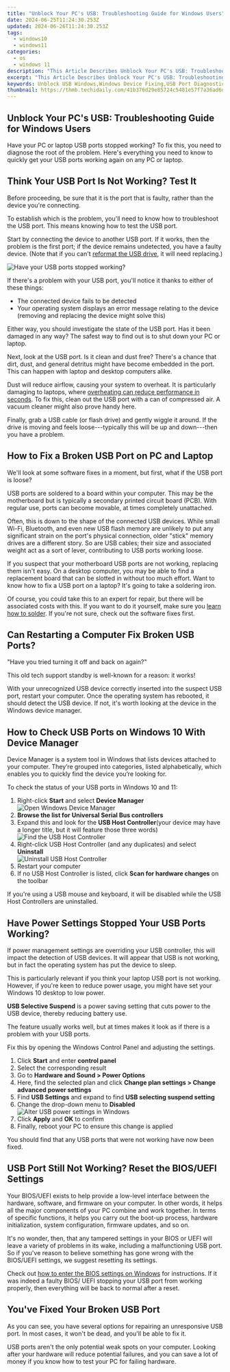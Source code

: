 ```yaml
---
title: "Unblock Your PC's USB: Troubleshooting Guide for Windows Users"
date: 2024-06-25T11:24:30.253Z
updated: 2024-06-26T11:24:30.253Z
tags:
  - windows10
  - windows11
categories:
  - os
  - windows 11
description: "This Article Describes Unblock Your PC's USB: Troubleshooting Guide for Windows Users"
excerpt: "This Article Describes Unblock Your PC's USB: Troubleshooting Guide for Windows Users"
keywords: Unblock USB Windows,Windows Device Fixing,USB Port Diagnostics,Win Troubleshoot USB,PC USB Problems Solve,USB Windows Guide,USB Connectivity Tips
thumbnail: https://thmb.techidaily.com/41b376d29e85724c5481e57f7a36ad6deb299d08d21887a298dcedb2ce73aa51.jpg
---
```


## Unblock Your PC's USB: Troubleshooting Guide for Windows Users

 Have your PC or laptop USB ports stopped working? To fix this, you need to diagnose the root of the problem. Here's everything you need to know to quickly get your USB ports working again on any PC or laptop.

## Think Your USB Port Is Not Working? Test It

 Before proceeding, be sure that it is the port that is faulty, rather than the device you're connecting.

 To establish which is the problem, you'll need to know how to troubleshoot the USB port. This means knowing how to test the USB port.

 Start by connecting the device to another USB port. If it works, then the problem is the first port; if the device remains undetected, you have a faulty device. (Note that if you can't [reformat the USB drive](https://www.makeuseof.com/tag/format-usb-drive/), it will need replacing.)

![Have your USB ports stopped working?](https://static1.makeuseofimages.com/wordpress/wp-content/uploads/2021/03/muo-diy-fix-USB-ports.jpg)

 If there's a problem with your USB port, you'll notice it thanks to either of these things:

* The connected device fails to be detected
* Your operating system displays an error message relating to the device (removing and replacing the device might solve this)

 Either way, you should investigate the state of the USB port. Has it been damaged in any way? The safest way to find out is to shut down your PC or laptop.

 Next, look at the USB port. Is it clean and dust free? There's a chance that dirt, dust, and general detritus might have become embedded in the port. This can happen with laptop and desktop computers alike.

 Dust will reduce airflow, causing your system to overheat. It is particularly damaging to laptops, where [overheating can reduce performance in seconds](https://www.makeuseof.com/tag/fix-overheating-laptop/). To fix this, clean out the USB port with a can of compressed air. A vacuum cleaner might also prove handy here.

 Finally, grab a USB cable (or flash drive) and gently wiggle it around. If the drive is moving and feels loose---typically this will be up and down---then you have a problem.

## How to Fix a Broken USB Port on PC and Laptop

 We'll look at some software fixes in a moment, but first, what if the USB port is loose?

 USB ports are soldered to a board within your computer. This may be the motherboard but is typically a secondary printed circuit board (PCB). With regular use, ports can become movable, at times completely unattached.

 Often, this is down to the shape of the connected USB devices. While small Wi-Fi, Bluetooth, and even new USB flash memory are unlikely to put any significant strain on the port's physical connection, older "stick" memory drives are a different story. So are USB cables; their size and associated weight act as a sort of lever, contributing to USB ports working loose.

 If you suspect that your motherboard USB ports are not working, replacing them isn't easy. On a desktop computer, you may be able to find a replacement board that can be slotted in without too much effort. Want to know how to fix a USB port on a laptop? It's going to take a soldering iron.

 Of course, you could take this to an expert for repair, but there will be associated costs with this. If you want to do it yourself, make sure you [learn how to solder](http://www.makeuseof.com/tag/learn-solder-simple-tips-projects/). If you're not sure, check out the software fixes first.

## Can Restarting a Computer Fix Broken USB Ports?

 "Have you tried turning it off and back on again?"

 This old tech support standby is well-known for a reason: it works!

 With your unrecognized USB device correctly inserted into the suspect USB port, restart your computer. Once the operating system has rebooted, it should detect the USB device. If not, it's worth looking at the device in the Windows device manager.

## How to Check USB Ports on Windows 10 With Device Manager

 Device Manager is a system tool in Windows that lists devices attached to your computer. They’re grouped into categories, listed alphabetically, which enables you to quickly find the device you’re looking for.

 To check the status of your USB ports in Windows 10 and 11:

1. Right-click **Start** and select **Device Manager**  
![Open Windows Device Manager](https://static1.makeuseofimages.com/wordpress/wp-content/uploads/2021/03/muo-diy-fix-USB-ports-device-mgr.png)
2. **Browse the list for** **Universal Serial Bus controllers**
3. Expand this and look for the **USB Host Controller**(your device may have a longer title, but it will feature those three words)  
![Find the USB Host Controller](https://static1.makeuseofimages.com/wordpress/wp-content/uploads/2021/03/muo-diy-fix-USB-ports-device-mgr-host-controller.png)
4. Right-click USB Host Controller (and any duplicates) and select **Uninstall**  
![Uninstall USB Host Controller](https://static1.makeuseofimages.com/wordpress/wp-content/uploads/2021/03/muo-diy-fix-USB-ports-device-mgr-host-controller-uninstall.png)
5. Restart your computer
6. If no USB Host Controller is listed, click **Scan for hardware changes** on the toolbar

 If you're using a USB mouse and keyboard, it will be disabled while the USB Host Controllers are uninstalled.

## Have Power Settings Stopped Your USB Ports Working?

 If power management settings are overriding your USB controller, this will impact the detection of USB devices. It will appear that USB is not working, but in fact the operating system has put the device to sleep.

 This is particularly relevant if you think your laptop USB port is not working. However, if you're keen to reduce power usage, you might have set your Windows 10 desktop to low power.

**USB Selective Suspend** is a power saving setting that cuts power to the USB device, thereby reducing battery use.

 The feature usually works well, but at times makes it look as if there is a problem with your USB ports.

 Fix this by opening the Windows Control Panel and adjusting the settings.

1. Click **Start** and enter **control panel**
2. Select the corresponding result
3. Go to **Hardware and Sound > Power Options**
4. Here, find the selected plan and click **Change plan settings > Change advanced power settings**
5. Find **USB Settings** and expand to find **USB selecting suspend setting**
6. Change the drop-down menu to **Disabled**  
![Alter USB power settings in Windows](https://static1.makeuseofimages.com/wordpress/wp-content/uploads/2022/05/muo-windows-dead-usb-suspend-bg-2022.jpg)
7. Click **Apply** and **OK** to confirm
8. Finally, reboot your PC to ensure this change is applied

 You should find that any USB ports that were not working have now been fixed.

## USB Port Still Not Working? Reset the BIOS/UEFI Settings

 Your BIOS/UEFI exists to help provide a low-level interface between the hardware, software, and firmware on your computer. In other words, it helps all the major components of your PC combine and work together. In terms of specific functions, it helps you carry out the boot-up process, hardware initialization, system configuration, firmware updates, and so on.

 It's no wonder, then, that any tampered settings in your BIOS or UEFI will leave a variety of problems in its wake, including a malfunctioning USB port. So if you've reason to believe something has gone wrong with the BIOS/UEFI settings, we suggest resetting its settings.

 Check out [how to enter the BIOS settings on Windows](https://www.makeuseof.com/tag/enter-bios-computer/) for instructions. If it was indeed a faulty BIOS/ UEFI stopping your USB port from working properly, then everything will be back to normal after a reset.

## You've Fixed Your Broken USB Port

 As you can see, you have several options for repairing an unresponsive USB port. In most cases, it won't be dead, and you'll be able to fix it.

 USB ports aren't the only potential weak spots on your computer. Looking after your hardware will reduce potential failures, and you can save a lot of money if you know how to test your PC for failing hardware.



<ins class="adsbygoogle"
      style="display:block"
      data-ad-client="ca-pub-7571918770474297"
      data-ad-slot="8358498916"
      data-ad-format="auto"
      data-full-width-responsive="true"></ins>
